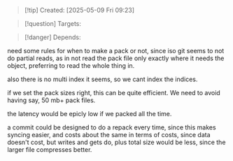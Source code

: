 
>[!tip] Created: [2025-05-09 Fri 09:23]

>[!question] Targets: 

>[!danger] Depends: 

need some rules for when to make a pack or not, since iso git seems to not do partial reads, as in not read the pack file only exactly where it needs the object, preferring to read the whole thing in.

also there is no multi index it seems, so we cant index the indices.

if we set the pack sizes right, this can be quite efficient.  We need to avoid having say, 50 mb+ pack files.

the latency would be epicly low if we packed all the time.

a commit could be designed to do a repack every time, since this makes syncing easier, and costs about the same in terms of costs, since data doesn't cost, but writes and gets do, plus total size would be less, since the larger file compresses better.